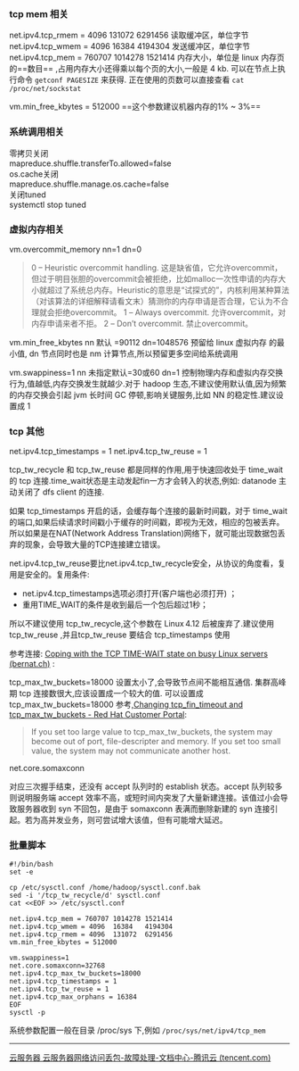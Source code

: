 

### tcp mem 相关

net.ipv4.tcp_rmem = 4096  131072  6291456    读取缓冲区，单位字节
net.ipv4.tcp_wmem = 4096  16384   4194304    发送缓冲区，单位字节
net.ipv4.tcp_mem = 760707 1014278 1521414  内存大小，单位是 linux 内存页的==数目== ,占用内存大小还得乘以每个页的大小,一般是 4 kb. 可以在节点上执行命令  `getconf PAGESIZE`  来获得. 正在使用的页数可以直接查看 `cat /proc/net/sockstat`


vm.min_free_kbytes = 512000    ==这个参数建议机器内存的1% ~ 3%==


### 系统调用相关

零拷贝关闭  
mapreduce.shuffle.transferTo.allowed=false  
os.cache关闭  
mapreduce.shuffle.manage.os.cache=false  
关闭tuned  
systemctl stop tuned


### 虚拟内存相关

vm.overcommit_memory nn=1 dn=0

>0 – Heuristic overcommit handling. 这是缺省值，它允许overcommit，但过于明目张胆的overcommit会被拒绝，比如malloc一次性申请的内存大小就超过了系统总内存。Heuristic的意思是“试探式的”，内核利用某种算法（对该算法的详细解释请看文末）猜测你的内存申请是否合理，它认为不合理就会拒绝overcommit。
  1 – Always overcommit. 允许overcommit，对内存申请来者不拒。
  2 – Don’t overcommit. 禁止overcommit。
  
vm.min_free_kbytes nn 默认 =90112 dn=1048576 预留给 linux 虚拟内存 的最小值, dn 节点同时也是 nm 计算节点,所以预留更多空间给系统调用

vm.swappiness=1 nn 未指定默认=30或60 dn=1 控制物理内存和虚拟内存交换行为,值越低,内存交换发生就越少.对于 hadoop 生态,不建议使用默认值,因为频繁的内存交换会引起 jvm 长时间 GC 停顿,影响关键服务,比如 NN 的稳定性.建议设置成 1


### tcp 其他

net.ipv4.tcp_timestamps = 1 net.ipv4.tcp_tw_reuse = 1

tcp_tw_recycle 和 tcp_tw_reuse 都是同样的作用,用于快速回收处于 time_wait 的 tcp 连接.time_wait状态是主动发起fin一方才会转入的状态,例如: datanode 主动关闭了 dfs client 的连接.

如果 tcp_timestamps 开启的话，会缓存每个连接的最新时间戳，对于 time_wait 的端口,如果后续请求时间戳小于缓存的时间戳，即视为无效，相应的包被丢弃。所以如果是在NAT(Network Address Translation)网络下，就可能出现数据包丢弃的现象，会导致大量的TCP连接建立错误。

net.ipv4.tcp_tw_reuse要比net.ipv4.tcp_tw_recycle安全，从协议的角度看，复用是安全的。复用条件:

-   net.ipv4.tcp_timestamps选项必须打开(客户端也必须打开) ；
-   重用TIME_WAIT的条件是收到最后一个包后超过1秒；


所以不建议使用 tcp_tw_recycle,这个参数在 Linux 4.12 后被废弃了.建议使用 tcp_tw_reuse ,并且tcp_tw_reuse 要结合 tcp_timestamps 使用

参考连接: [Coping with the TCP TIME-WAIT state on busy Linux servers (bernat.ch)](https://vincent.bernat.ch/en/blog/2014-tcp-time-wait-state-linux) :


tcp_max_tw_buckets=18000
设置太小了,会导致节点间不能相互通信. 集群高峰期 tcp 连接数很大,应该设置成一个较大的值. 可以设置成 tcp_max_tw_buckets=18000
参考,[Changing tcp_fin_timeout and tcp_max_tw_buckets - Red Hat Customer Portal](https://access.redhat.com/solutions/41776):

>If you set too large value to tcp_max_tw_buckets, the system may become out of port, file-descripter and memory. If you set too small value, the system may not communicate another host.
>


net.core.somaxconn

对应三次握手结束，还没有 accept 队列时的 establish 状态。accept 队列较多则说明服务端 accept 效率不高，或短时间内突发了大量新建连接。该值过小会导致服务器收到 syn 不回包，是由于 somaxconn 表满而删除新建的 syn 连接引起。若为高并发业务，则可尝试增大该值，但有可能增大延迟。

### 批量脚本

```
#!/bin/bash
set -e

cp /etc/sysctl.conf /home/hadoop/sysctl.conf.bak
sed -i '/tcp_tw_recycle/d' sysctl.conf
cat <<EOF >> /etc/sysctl.conf

net.ipv4.tcp_mem = 760707 1014278 1521414
net.ipv4.tcp_wmem = 4096  16384   4194304
net.ipv4.tcp_rmem = 4096  131072  6291456
vm.min_free_kbytes = 512000

vm.swappiness=1
net.core.somaxconn=32768
net.ipv4.tcp_max_tw_buckets=18000
net.ipv4.tcp_timestamps = 1
net.ipv4.tcp_tw_reuse = 1 
net.ipv4.tcp_max_orphans = 16384
EOF
sysctl -p

```



系统参数配置一般在目录 /proc/sys 下,例如 `/proc/sys/net/ipv4/tcp_mem`



---
[云服务器 云服务器网络访问丢包-故障处理-文档中心-腾讯云 (tencent.com)](https://cloud.tencent.com/document/product/213/57336)



